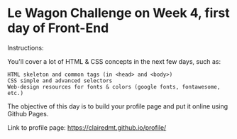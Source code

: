 # Le Wagon Challenge on Week 4, first day of Front-End


Instructions:

You'll cover a lot of HTML & CSS concepts in the next few days, such as:

    HTML skeleton and common tags (in <head> and <body>)
    CSS simple and advanced selectors
    Web-design resources for fonts & colors (google fonts, fontawesome, etc.)

The objective of this day is to build your profile page and put it online using Github Pages.


Link to profile page: https://clairedmt.github.io/profile/
